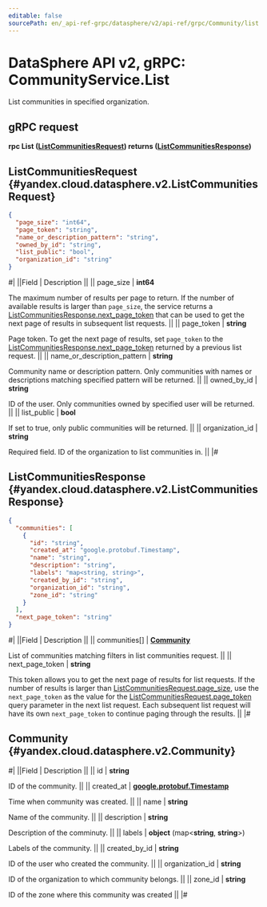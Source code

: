 ```yaml
---
editable: false
sourcePath: en/_api-ref-grpc/datasphere/v2/api-ref/grpc/Community/list.md
---
```


# DataSphere API v2, gRPC: CommunityService.List

List communities in specified organization.

## gRPC request

**rpc List ([ListCommunitiesRequest](#yandex.cloud.datasphere.v2.ListCommunitiesRequest)) returns ([ListCommunitiesResponse](#yandex.cloud.datasphere.v2.ListCommunitiesResponse))**

## ListCommunitiesRequest {#yandex.cloud.datasphere.v2.ListCommunitiesRequest}

```json
{
  "page_size": "int64",
  "page_token": "string",
  "name_or_description_pattern": "string",
  "owned_by_id": "string",
  "list_public": "bool",
  "organization_id": "string"
}
```

#|
||Field | Description ||
|| page_size | **int64**

The maximum number of results per page to return. If the number of available
results is larger than `page_size`,
the service returns a [ListCommunitiesResponse.next_page_token](#yandex.cloud.datasphere.v2.ListCommunitiesResponse)
that can be used to get the next page of results in subsequent list requests. ||
|| page_token | **string**

Page token. To get the next page of results, set `page_token` to the
[ListCommunitiesResponse.next_page_token](#yandex.cloud.datasphere.v2.ListCommunitiesResponse) returned by a previous list request. ||
|| name_or_description_pattern | **string**

Community name or description pattern.
Only communities with names or descriptions matching specified pattern will be returned. ||
|| owned_by_id | **string**

ID of the user. Only communities owned by specified user will be returned. ||
|| list_public | **bool**

If set to true, only public communities will be returned. ||
|| organization_id | **string**

Required field. ID of the organization to list communities in. ||
|#

## ListCommunitiesResponse {#yandex.cloud.datasphere.v2.ListCommunitiesResponse}

```json
{
  "communities": [
    {
      "id": "string",
      "created_at": "google.protobuf.Timestamp",
      "name": "string",
      "description": "string",
      "labels": "map<string, string>",
      "created_by_id": "string",
      "organization_id": "string",
      "zone_id": "string"
    }
  ],
  "next_page_token": "string"
}
```

#|
||Field | Description ||
|| communities[] | **[Community](#yandex.cloud.datasphere.v2.Community)**

List of communities matching filters in list communities request. ||
|| next_page_token | **string**

This token allows you to get the next page of results for list requests. If the number of results
is larger than [ListCommunitiesRequest.page_size](#yandex.cloud.datasphere.v2.ListCommunitiesRequest), use
the `next_page_token` as the value
for the [ListCommunitiesRequest.page_token](#yandex.cloud.datasphere.v2.ListCommunitiesRequest) query parameter
in the next list request. Each subsequent list request will have its own
`next_page_token` to continue paging through the results. ||
|#

## Community {#yandex.cloud.datasphere.v2.Community}

#|
||Field | Description ||
|| id | **string**

ID of the community. ||
|| created_at | **[google.protobuf.Timestamp](https://developers.google.com/protocol-buffers/docs/reference/google.protobuf#timestamp)**

Time when community was created. ||
|| name | **string**

Name of the community. ||
|| description | **string**

Description of the comminuty. ||
|| labels | **object** (map<**string**, **string**>)

Labels of the community. ||
|| created_by_id | **string**

ID of the user who created the community. ||
|| organization_id | **string**

ID of the organization to which community belongs. ||
|| zone_id | **string**

ID of the zone where this community was created ||
|#